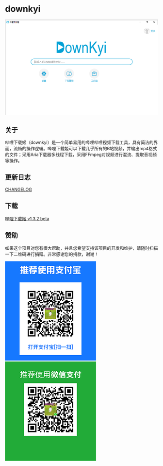 # downkyi
![Alipay](images/app/index.png)

## 关于

哔哩下载姬（downkyi）是一个简单易用的哔哩哔哩视频下载工具，具有简洁的界面，流畅的操作逻辑。哔哩下载姬可以下载几乎所有的B站视频，并输出mp4格式的文件；采用Aria下载器多线程下载，采用FFmpeg对视频进行混流、提取音视频等操作。

## 更新日志

[CHANGELOG](https://github.com/FlySelfLog/downkyi/blob/main/CHANGELOG.md)

## 下载

[哔哩下载姬 v1.3.2 beta](https://github.com/FlySelfLog/downkyi/releases/download/v1.3.2-beta/DownKyi-25-1.3.2.beta.zip)

## 赞助

如果这个项目对您有很大帮助，并且您希望支持该项目的开发和维护，请随时扫描一下二维码进行捐赠。非常感谢您的捐款，谢谢！

![Alipay](images/Alipay.png)![WeChat](images/WeChat.png)
